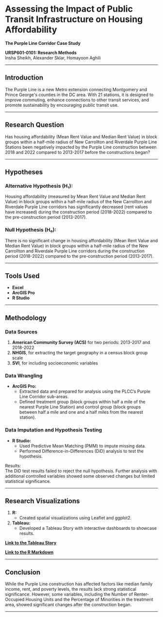 # Assessing the Impact of Public Transit Infrastructure on Housing Affordability  
**The Purple Line Corridor Case Study**  

**URSP601-0101: Research Methods**  
Insha Sheikh, Alexander Sklar, Homayoon Aghili  

---

## Introduction  
The Purple Line is a new Metro extension connecting Montgomery and Prince George's counties in the DC area. With 21 stations, it is designed to improve commuting, enhance connections to other transit services, and promote sustainability by encouraging public transit use.

---

## Research Question  
Has housing affordability (Mean Rent Value and Median Rent Value) in block groups within a half-mile radius of New Carrollton and Riverdale Purple Line Stations been negatively impacted by the Purple Line construction between 2018 and 2022 compared to 2013-2017 before the constructions began?

---

## Hypotheses  

### Alternative Hypothesis (H₁):  
Housing affordability (measured by Mean Rent Value and Median Rent Value) in block groups within a half-mile radius of the New Carrollton and Riverdale Purple Line corridors has significantly decreased (rent values have increased) during the construction period (2018-2022) compared to the pre-construction period (2013-2017).

### Null Hypothesis (H₀):  
There is no significant change in housing affordability (Mean Rent Value and Median Rent Value) in block groups within a half-mile radius of the New Carrollton and Riverdale Purple Line corridors during the construction period (2018-2022) compared to the pre-construction period (2013-2017).

---

## Tools Used  
- **Excel**  
- **ArcGIS Pro**  
- **R Studio**  

---

## Methodology  

### Data Sources  
1. **American Community Survey (ACS)** for two periods: 2013-2017 and 2018-2022  
2. **NHGIS**, for extracting the target geography in a census block group scale  
3. **SVI**, for including socioeconomic variables  

### Data Wrangling  
- **ArcGIS Pro:**  
  - Extracted data and prepared for analysis using the PLCC’s Purple Line Corridor sub-areas.  
  - Defined treatment group (block groups within half a mile of the nearest Purple Line Station) and control group (block groups between half a mile and one and a half miles from the nearest station).  

### Data Imputation and Hypothesis Testing  
- **R Studio:**  
  - Used Predictive Mean Matching (PMM) to impute missing data.  
  - Performed Difference-in-Differences (DiD) analysis to test the hypothesis.  

Results:  
The DiD test results failed to reject the null hypothesis. Further analysis with additional controlled variables showed some observed changes but limited statistical significance.  

---

## Research Visualizations  
1. **R:**  
   - Created spatial visualizations using Leaflet and ggplot2.  
2. **Tableau:**  
   - Developed a Tableau Story with interactive dashboards to showcase results.  

[**Link to the Tableau Story**](https://github.com/Homie73/Assessing-the-Impact-of-Public-Transit-Infrastructure-on-Housing-Affordability/blob/main/Project%20Folder/Tableau/The%20Purple%20Line%20Corridor%20Case%20Study.twbx)  

[**Link to the R Markdown**](https://github.com/Homie73/Assessing-the-Impact-of-Public-Transit-Infrastructure-on-Housing-Affordability/blob/main/Project%20Folder/R%20Project/redo_v6.Rmd)  

---

## Conclusion  
While the Purple Line construction has affected factors like median family income, rent, and poverty levels, the results lack strong statistical significance. However, some variables, including the Number of Renter-Occupied Housing Units and the Percentage of Minorities in the treatment area, showed significant changes after the construction began.  

---
